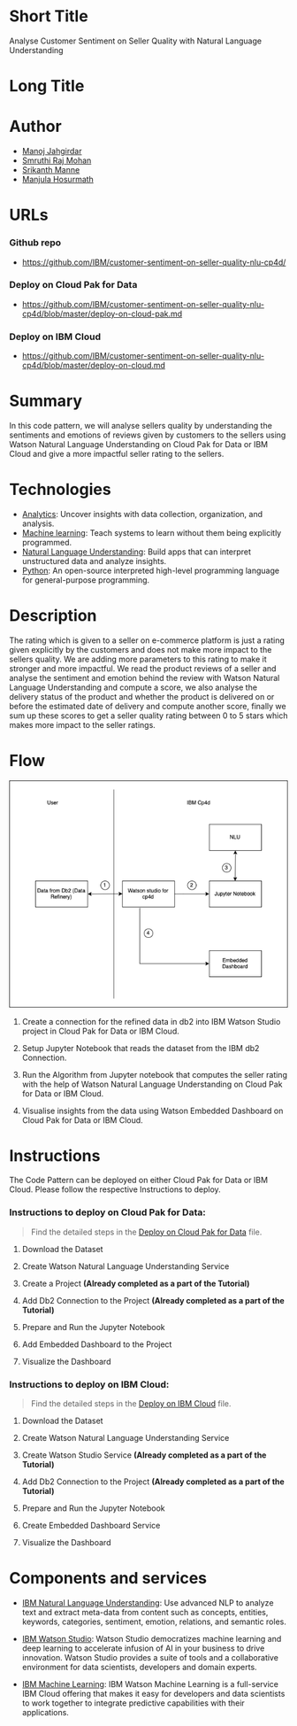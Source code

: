 # Short Title

Analyse Customer Sentiment on Seller Quality with Natural Language Understanding

# Long Title



# Author
* [Manoj Jahgirdar](https://www.linkedin.com/in/manoj-jahgirdar-6b5b33142/)
* [Smruthi Raj Mohan](https://www.linkedin.com/in/smruthi-raj-mohan-143088145/)
* [Srikanth Manne]()
* [Manjula Hosurmath](https://www.linkedin.com/in/manjula-g-hosurmath-0b47031)

# URLs

### Github repo

* https://github.com/IBM/customer-sentiment-on-seller-quality-nlu-cp4d/

### Deploy on Cloud Pak for Data

* https://github.com/IBM/customer-sentiment-on-seller-quality-nlu-cp4d/blob/master/deploy-on-cloud-pak.md

### Deploy on IBM Cloud

* https://github.com/IBM/customer-sentiment-on-seller-quality-nlu-cp4d/blob/master/deploy-on-cloud.md

# Summary

In this code pattern, we will analyse sellers quality by understanding the sentiments and emotions of reviews given by customers to the sellers using Watson Natural Language Understanding on Cloud Pak for Data or IBM Cloud and give a more impactful seller rating to the sellers.

# Technologies

* [Analytics](https://developer.ibm.com/technologies/analytics/): Uncover insights with data collection, organization, and analysis.
* [Machine learning](https://developer.ibm.com/technologies/machine-learning/): Teach systems to learn without them being explicitly programmed.
* [Natural Language Understanding](https://developer.ibm.com/technologies/natural-language-processing/): Build apps that can interpret unstructured data and analyze insights.
* [Python](https://developer.ibm.com/technologies/python): An open-source interpreted high-level programming language for general-purpose programming.

# Description

The rating which is given to a seller on e-commerce platform is just a rating given explicitly by the customers and does not make more impact to the sellers quality. We are adding more parameters to this rating to make it stronger and more impactful. We read the product reviews of a seller and analyse the sentiment and emotion behind the review with Watson Natural Language Understanding and compute a score, we also analyse the delivery status of the product and whether the product is delivered on or before the estimated date of delivery and compute another score, finally we sum up these scores to get a seller quality rating between 0 to 5 stars which makes more impact to the seller ratings.

# Flow

<!--add an image in this path-->
![architecture](doc/source/images/architecture.png)

<!--Optionally, add flow steps based on the architecture diagram-->

1. Create a connection for the refined data in db2 into IBM Watson Studio project in Cloud Pak for Data or IBM Cloud.

2. Setup Jupyter Notebook that reads the dataset from the IBM db2 Connection.

3. Run the Algorithm from Jupyter notebook that computes the seller rating with the help of Watson Natural Language Understanding on Cloud Pak for Data or IBM Cloud.

4. Visualise insights from the data using Watson Embedded Dashboard on Cloud Pak for Data or IBM Cloud.

# Instructions

The Code Pattern can be deployed on either Cloud Pak for Data or IBM Cloud. Please follow the respective Instructions to deploy.

### Instructions to deploy on Cloud Pak for Data: 
> Find the detailed steps in the [Deploy on Cloud Pak for Data](https://github.com/IBM/customer-sentiment-on-seller-quality-nlu-cp4d/blob/master/deploy-on-cloud-pak.md) file.

1. Download the Dataset

2. Create Watson Natural Language Understanding Service

3. Create a Project **(Already completed as a part of the Tutorial)**

4. Add Db2 Connection to the Project **(Already completed as a part of the Tutorial)**

5. Prepare and Run the Jupyter Notebook

6. Add Embedded Dashboard to the Project

7. Visualize the Dashboard

### Instructions to deploy on IBM Cloud:
> Find the detailed steps in the [Deploy on IBM Cloud](https://github.com/IBM/customer-sentiment-on-seller-quality-nlu-cp4d/blob/master/deploy-on-cloud.md) file.

1. Download the Dataset

2. Create Watson Natural Language Understanding Service

3. Create Watson Studio Service **(Already completed as a part of the Tutorial)**

4. Add Db2 Connection to the Project **(Already completed as a part of the Tutorial)**

5. Prepare and Run the Jupyter Notebook

6. Create Embedded Dashboard Service

7. Visualize the Dashboard

# Components and services

* [IBM Natural Language Understanding](https://cloud.ibm.com/catalog/services/natural-language-understanding): Use advanced NLP to analyze text and extract meta-data from content such as concepts, entities, keywords, categories, sentiment, emotion, relations, and semantic roles.

* [IBM Watson Studio](https://cloud.ibm.com/catalog/services/watson-studio): Watson Studio democratizes machine learning and deep learning to accelerate infusion of AI in your business to drive innovation. Watson Studio provides a suite of tools and a collaborative environment for data scientists, developers and domain experts.

* [IBM Machine Learning](https://cloud.ibm.com/catalog/services/machine-learning): IBM Watson Machine Learning is a full-service IBM Cloud offering that makes it easy for developers and data scientists to work together to integrate predictive capabilities with their applications.
